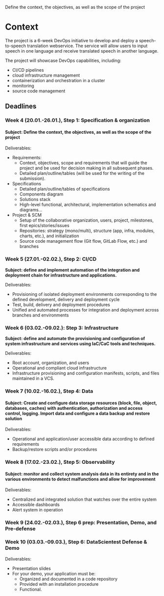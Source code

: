 Define the context, the objectives, as well as the scope of the project

# Context

The project is a 6-week DevOps initiative to develop and deploy a speech-to-speech translation webservice. The service will allow users to input speech in one language and receive translated speech in another language.

The project will showcase DevOps capabilities, including:

- CI/CD pipelines
- cloud infrastructure management
- containerization and orchestration in a cluster
- monitoring
- source code management

## Deadlines

### Week 4 (20.01.-26.01.), Step 1: Specification & organization

#### Subject: Define the context, the objectives, as well as the scope of the project

Deliverables:

- Requirements:
  - Context, objectives, scope and requirements that will guide the project and be used for decision making in all subsequent phases.
  - Detailed plan/outline/tables (will be used for the writing of the submission).
- Specifications
  - Detailed plan/outline/tables of specifications
  - Components diagram
  - Solutions stack
  - High-level functional, architectural, implementation schematics and diagrams...
- Project & SCM
  - Setup of the collaborative organization, users, project, milestones, first epics/stories/issues
  - Repositories: strategy (mono/multi), structure (app, infra, modules, charts, etc.), and initialization
  - Source code management flow (Git flow, GitLab Flow, etc.) and branches

### Week 5 (27.01.-02.02.), Step 2: CI/CD

**Subject: define and implement automation of the integration and deployment chain for infrastructure and applications.**

Deliverables:

- Provisioning of isolated deployment environments corresponding to the defined development, delivery and deployment cycle
- Test, build, delivery and deployment procedures
- Unified and automated processes for integration and deployment across branches and environments

### Week 6 (03.02.-09.02.): Step 3: Infrastructure

**Subject: define and automate the provisioning and configuration of system infrastructure and services using IaC/CaC tools and techniques.**

Deliverables:

- Root account, organization, and users
- Operational and compliant cloud infrastructure
- Infrastructure provisioning and configuration manifests, scripts, and files maintained in a VCS.

### Week 7 (10.02.-16.02.), Step 4: Data

#### Subject: Create and configure data storage resources (block, file, object, databases, caches) with authentication, authorization and access control, logging. Import data and configure a data backup and restore solution

Deliverables:
- Operational and application/user accessible data according to defined requirements
- Backup/restore scripts and/or procedures

### Week 8 (17.02.-23.02.), Step 5: Observability

#### Subject: monitor and collect system analysis data in its entirety and in the various environments to detect malfunctions and allow for improvement

Deliverables:

- Centralized and integrated solution that watches over the entire system
- Accessible dashboards
- Alert system in operation

### Week 9 (24.02.-02.03.), Step 6 prep: Presentation, Demo, and Pre-defense

### Week 10 (03.03.-09.03.), Step 6: DataScientest Defense & Demo

Deliverables:

- Presentation slides
- For your demo, your application must be:
  - Organized and documented in a code repository
  - Provided with an installation procedure
  - Functional.
